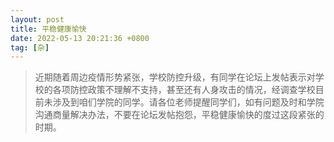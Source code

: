 ```yaml
---
layout: post
title: 平稳健康愉快
date: 2022-05-13 20:21:36 +0800
tag: [杂]
---
```


> 近期随着周边疫情形势紧张，学校防控升级，有同学在论坛上发帖表示对学校的各项防控政策不理解不支持，甚至还有人身攻击的情况，经调查学校目前未涉及到咱们学院的同学。请各位老师提醒同学们，如有问题及时和学院沟通商量解决办法，不要在论坛发帖抱怨，平稳健康愉快的度过这段紧张的时期。